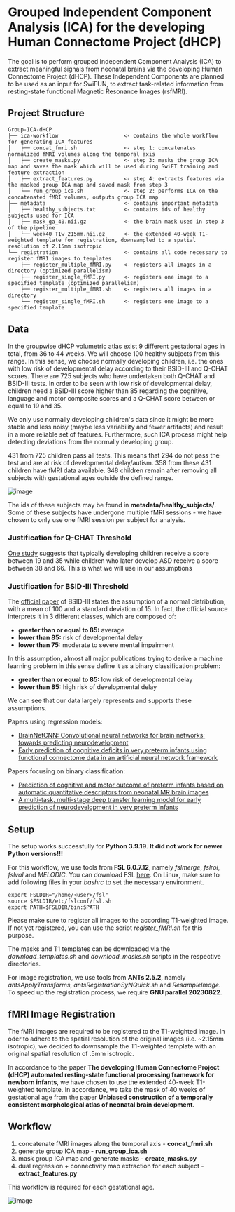 # Grouped Independent Component Analysis (ICA) for the developing Human Connectome Project (dHCP)
The goal is to perform grouped Independent Component Analysis (ICA) to extract meaningful signals from neonatal brains via the developing Human Connectome Project (dHCP). These Independent Components are planned to be used as an input for SwiFUN, to extract task-related information from resting-state functional Magnetic Resonance Images (rsfMRI).

## Project Structure

```
Group-ICA-dHCP
├── ica-workflow                     <- contains the whole workflow for generating ICA features
│   ├── concat_fmri.sh               <- step 1: concatenates normalized fMRI volumes along the temporal axis
│   ├── create_masks.py              <- step 3: masks the group ICA map and saves the mask which will be used during SwiFT training and feature extraction
│   ├── extract_features.py          <- step 4: extracts features via the masked group ICA map and saved mask from step 3
│   └── run_group_ica.sh             <- step 2: performs ICA on the concatenated fMRI volumes, outputs group ICA map
├── metadata                         <- contains important metadata
│   ├── healthy_subjects.txt         <- contains ids of healthy subjects used for ICA
│   ├── mask_ga_40.nii.gz            <- the brain mask used in step 3 of the pipeline
│   └── week40_T1w_215mm.nii.gz      <- the extended 40-week T1-weighted template for registration, downsampled to a spatial resolution of 2.15mm isotropic
└── registration                     <- contains all code necessary to register fMRI images to templates
    ├── register_multiple_fMRI.py    <- registers all images in a directory (optimized parallelism)
    ├── register_single_fMRI.py      <- registers one image to a specified template (optimized parallelism)
    ├── register_multiple_fMRI.sh    <- registers all images in a directory
    └── register_single_fMRI.sh      <- registers one image to a specified template
```

## Data

In the groupwise dHCP volumetric atlas exist 9 different gestational ages in total, from 36 to 44 weeks. We will choose 100 healthy subjects from this range. In this sense, we choose normally developing children, i.e. the ones with low risk of developmental delay according to their BSID-III and Q-CHAT scores. There are 725 subjects who have undertaken both Q-CHAT and BSID-III tests. In order to be seen with low risk of developmental delay, children need a BSID-III score higher than 85 regarding the cognitive, language and motor composite scores and a Q-CHAT score between or equal to 19 and 35.

We only use normally developing children's data since it might be more stable and less noisy (maybe less variability and fewer artifacts) and result in a more reliable set of features. Furthermore, such ICA process might help detecting deviations from the normally developing group.

431 from 725 children pass all tests. This means that 294 do not pass the test and are at risk of developmental delay/autism. 358 from these 431 children have fMRI data available. 348 children remain after removing all subjects with gestational ages outside the defined range.

![image](https://github.com/user-attachments/assets/2a69b6fc-5ab5-4a47-8653-b9a30c310ead)

The ids of these subjects may be found in **metadata/healthy_subjects/**. Some of these subjects have undergone multiple fMRI sessions - we have chosen to only use one fMRI session per subject for analysis.

### Justification for Q-CHAT Threshold

[One study](https://pubmed.ncbi.nlm.nih.gov/18240013/) suggests that
typically developing children receive a score between 19 and 35 while
children who later develop ASD receive a score between 38 and 66. This
is what we will use in our assumptions

### Justification for BSID-III Threshold

The [official paper](https://www.physio-pedia.com/Bayley_Scales_of_Infant_and_Toddler_Development)
of BSID-III states the assumption of a normal distribution,
with a mean of 100 and a standard deviation of 15. In fact, the official source
interprets it in 3 different classes, which are composed of:

* **greater than or equal to 85:** average
* **lower than 85:** risk of developmental delay
* **lower than 75:** moderate to severe mental impairment

In this assumption, almost all major publications trying to derive a machine
learning problem in this sense define it as a binary classification problem:

* **greater than or equal to 85:** low risk of developmental delay
* **lower than 85:** high risk of developmental delay

We can see that our data largely represents and supports these assumptions.

Papers using regression models:

* [BrainNetCNN: Convolutional neural networks for brain networks; towards predicting neurodevelopment](https://www.sciencedirect.com/science/article/pii/S1053811916305237)
* [Early prediction of cognitive deficits in very preterm infants using functional connectome data in an artificial neural network framework](https://www.sciencedirect.com/science/article/pii/S2213158218300329)

Papers focusing on binary classification:

* [Prediction of cognitive and motor outcome of preterm infants based on automatic quantitative descriptors from neonatal MR brain images](https://www.ncbi.nlm.nih.gov/pmc/articles/PMC5438406/)
* [A multi-task, multi-stage deep transfer learning model for early prediction of neurodevelopment in very preterm infants](https://www.nature.com/articles/s41598-020-71914-x)

## Setup

The setup works successfully for **Python 3.9.19**. **It did not work for newer Python versions!!!**

For this workflow, we use tools from **FSL 6.0.7.12**, namely *fslmerge*, *fslroi*, *fslval* and *MELODIC*. You can download FSL [here](https://fsl.fmrib.ox.ac.uk/fsl/fslwiki/FslInstallation). On Linux, make sure to add following files in your *bashrc* to set the necessary environment.

```
export FSLDIR="/home/<user>/fsl"
source $FSLDIR/etc/fslconf/fsl.sh
export PATH=$FSLDIR/bin:$PATH
```

Please make sure to register all images to the according T1-weighted image. If not yet registered, you can use the script *register_fMRI.sh* for this purpose.

The masks and T1 templates can be downloaded via the *download_templates.sh* and *download_masks.sh* scripts in the respective directories.

For image registration, we use tools from **ANTs 2.5.2**, namely *antsApplyTransforms*, *antsRegistrationSyNQuick.sh* and *ResampleImage*. To speed up
the registration process, we require **GNU parallel 20230822**.

## fMRI Image Registration

The fMRI images are required to be registered to the T1-weighted image. In oder to adhere to the spatial resolution of the original images (i.e. ~2.15mm isotropic),
we decided to downsample the T1-weighted template with an original spatial resolution of .5mm isotropic.

In accordance to the paper **The developing Human Connectome Project (dHCP) automated resting-state functional processing framework for newborn infants**, we have chosen to use the
extended 40-week T1-weighted template. In accordance, we take the mask of 40 weeks of gestational age from the paper **Unbiased construction of a temporally consistent morphological atlas of neonatal brain development**. 

## Workflow

1. concatenate fMRI images along the temporal axis - **concat_fmri.sh**
2. generate group ICA map - **run_group_ica.sh**
3. mask group ICA map and generate masks - **create_masks.py**
4. dual regression + connectivity map extraction for each subject - **extract_features.py**

This workflow is required for each gestational age.

![image](https://github.com/user-attachments/assets/7f6e2d23-06ac-4835-a19a-8d568e5e4c4a)
